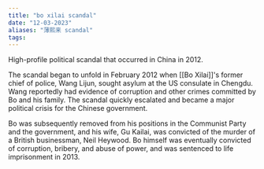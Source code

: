 ```yaml
---
title: "bo xilai scandal"
date: "12-03-2023"
aliases: "薄熙来 scandal"
tags:
---
```


High-profile political scandal that occurred in China in 2012.

The scandal began to unfold in February 2012 when [[Bo Xilai]]'s former chief of police, Wang Lijun, sought asylum at the US consulate in Chengdu. Wang reportedly had evidence of corruption and other crimes committed by Bo and his family. The scandal quickly escalated and became a major political crisis for the Chinese government.

Bo was subsequently removed from his positions in the Communist Party and the government, and his wife, Gu Kailai, was convicted of the murder of a British businessman, Neil Heywood. Bo himself was eventually convicted of corruption, bribery, and abuse of power, and was sentenced to life imprisonment in 2013.
